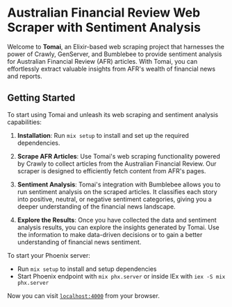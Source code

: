 # Australian Financial Review Web Scraper with Sentiment Analysis

Welcome to **Tomai**, an Elixir-based web scraping project that harnesses the power of Crawly, GenServer, and Bumblebee to provide sentiment analysis for Australian Financial Review (AFR) articles. With Tomai, you can effortlessly extract valuable insights from AFR's wealth of financial news and reports.

## Getting Started

To start using Tomai and unleash its web scraping and sentiment analysis capabilities:

1. **Installation**: Run `mix setup` to install and set up the required dependencies.

2. **Scrape AFR Articles**: Use Tomai's web scraping functionality powered by Crawly to collect articles from the Australian Financial Review. Our scraper is designed to efficiently fetch content from AFR's pages.

3. **Sentiment Analysis**: Tomai's integration with Bumblebee allows you to run sentiment analysis on the scraped articles. It classifies each story into positive, neutral, or negative sentiment categories, giving you a deeper understanding of the financial news landscape.

4. **Explore the Results**: Once you have collected the data and sentiment analysis results, you can explore the insights generated by Tomai. Use the information to make data-driven decisions or to gain a better understanding of financial news sentiment.

To start your Phoenix server:

- Run `mix setup` to install and setup dependencies
- Start Phoenix endpoint with `mix phx.server` or inside IEx with `iex -S mix phx.server`

Now you can visit [`localhost:4000`](http://localhost:4000) from your browser.
